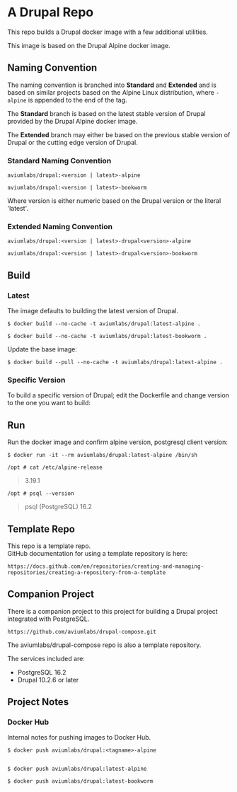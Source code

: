 # A Drupal Repo


This repo builds a Drupal docker image with a few additional utilities.

This image is based on the Drupal Alpine docker image.   


## Naming Convention


The naming convention is branched into **Standard** and **Extended** and is 
based on similar projects based on the Alpine Linux distribution, where 
`-alpine` is appended to the end of the tag.  


The **Standard** branch is based on the latest stable version of Drupal 
provided by the Drupal Alpine docker image.   

The **Extended** branch may either be based on the previous stable 
version of Drupal or the cutting edge version of Drupal.   


### Standard Naming Convention


    aviumlabs/drupal:<version | latest>-alpine
   
    aviumlabs/drupal:<version | latest>-bookworm


Where version is either numeric based on the Drupal version or the literal 
'latest'.  


### Extended Naming Convention


    aviumlabs/drupal:<version | latest>-drupal<version>-alpine

    aviumlabs/drupal:<version | latest>-drupal<version>-bookworm


## Build


### Latest


The image defaults to building the latest version of Drupal.


    $ docker build --no-cache -t aviumlabs/drupal:latest-alpine .

    $ docker build --no-cache -t aviumlabs/drupal:latest-bookworm .


Update the base image:


    $ docker build --pull --no-cache -t aviumlabs/drupal:latest-alpine .

 
### Specific Version


To build a specific version of Drupal; edit the Dockerfile and change 
version to the one you want to build:   



## Run


Run the docker image and confirm alpine version, postgresql client version:


    $ docker run -it --rm aviumlabs/drupal:latest-alpine /bin/sh

    /opt # cat /etc/alpine-release


>
> 3.19.1
>


    /opt # psql --version


> 
> psql (PostgreSQL) 16.2
> 


## Template Repo


This repo is a template repo.  
GitHub documentation for using a template repository is here:  


    https://docs.github.com/en/repositories/creating-and-managing-repositories/creating-a-repository-from-a-template



## Companion Project


There is a companion project to this project for building a Drupal
project integrated with PostgreSQL.  


    https://github.com/aviumlabs/drupal-compose.git


The aviumlabs/drupal-compose repo is also a template repository.   


The services included are:  
- PostgreSQL 16.2  
- Drupal 10.2.6 or later  


## Project Notes


### Docker Hub


Internal notes for pushing images to Docker Hub.  

    $ docker push aviumlabs/drupal:<tagname>-alpine  

 
    $ docker push aviumlabs/drupal:latest-alpine  

    $ docker push aviumlabs/drupal:latest-bookworm

